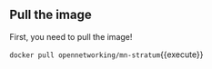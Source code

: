 Pull the image
----

First, you need to pull the image!

`docker pull opennetworking/mn-stratum`{{execute}}

